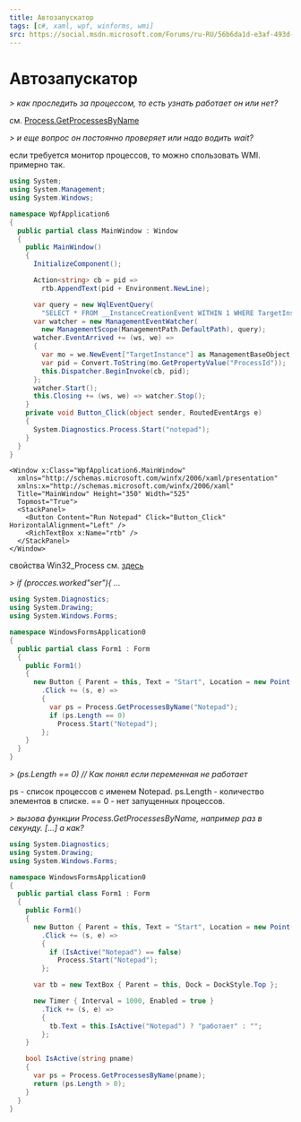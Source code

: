 ```yaml
---
title: Автозапускатор
tags: [c#, xaml, wpf, winforms, wmi]
src: https://social.msdn.microsoft.com/Forums/ru-RU/56b6da1d-e3af-493d-858e-86902225bda4?forum=fordesktopru
---
```

# Автозапускатор
*> как проследить за процессом, то есть узнать работает он или нет?*

см. [Process.GetProcessesByName](http://msdn.microsoft.com/en-us/library/z3w4xdc9.aspx)

*> и еще вопрос он постоянно проверяет или надо водить wait?*

если требуется монитор процессов, то можно спользовать WMI. 
примерно так.
```c#
using System;
using System.Management;
using System.Windows;

namespace WpfApplication6
{
  public partial class MainWindow : Window
  {
    public MainWindow()
    {
      InitializeComponent();

      Action<string> cb = pid => 
        rtb.AppendText(pid + Environment.NewLine);

      var query = new WqlEventQuery(
        "SELECT * FROM __InstanceCreationEvent WITHIN 1 WHERE TargetInstance ISA 'Win32_Process'");
      var watcher = new ManagementEventWatcher(
        new ManagementScope(ManagementPath.DefaultPath), query);
      watcher.EventArrived += (ws, we) =>
      {
        var mo = we.NewEvent["TargetInstance"] as ManagementBaseObject;
        var pid = Convert.ToString(mo.GetPropertyValue("ProcessId"));
        this.Dispatcher.BeginInvoke(cb, pid);
      };
      watcher.Start();
      this.Closing += (ws, we) => watcher.Stop();
    }
    private void Button_Click(object sender, RoutedEventArgs e)
    {
      System.Diagnostics.Process.Start("notepad");
    }
  }
}
```
```xaml
<Window x:Class="WpfApplication6.MainWindow"
  xmlns="http://schemas.microsoft.com/winfx/2006/xaml/presentation"
  xmlns:x="http://schemas.microsoft.com/winfx/2006/xaml"
  Title="MainWindow" Height="350" Width="525"
  Topmost="True">
  <StackPanel>
    <Button Content="Run Notepad" Click="Button_Click" HorizontalAlignment="Left" />
    <RichTextBox x:Name="rtb" />
  </StackPanel>
</Window>
```
свойства Win32_Process см. [здесь](http://msdn.microsoft.com/en-us/library/windows/desktop/aa394372(v=vs.85).aspx)

*> if (procces.worked"ser"){ ...*
```c#
using System.Diagnostics;
using System.Drawing;
using System.Windows.Forms;

namespace WindowsFormsApplication0
{
  public partial class Form1 : Form
  {
    public Form1()
    {
      new Button { Parent = this, Text = "Start", Location = new Point(10, 40) }
        .Click += (s, e) =>
        {
          var ps = Process.GetProcessesByName("Notepad");
          if (ps.Length == 0)
            Process.Start("Notepad");
        };
    }
  }
}
```
*> (ps.Length == 0) // Как понял если переменная не работает*

ps - список процессов с именем Notepad. ps.Length - количество элементов в списке. 
== 0 - нет запущенных процессов.

*> вызова функции Process.GetProcessesByName, например раз в секунду. [...] а как?*
```c#
using System.Diagnostics;
using System.Drawing;
using System.Windows.Forms;

namespace WindowsFormsApplication0
{
  public partial class Form1 : Form
  {
    public Form1()
    {
      new Button { Parent = this, Text = "Start", Location = new Point(10, 40) }
        .Click += (s, e) =>
        {
          if (IsActive("Notepad") == false)
            Process.Start("Notepad");
        };

      var tb = new TextBox { Parent = this, Dock = DockStyle.Top };

      new Timer { Interval = 1000, Enabled = true }
        .Tick += (s, e) =>
        {
          tb.Text = this.IsActive("Notepad") ? "работает" : "";
        };
    }

    bool IsActive(string pname)
    {
      var ps = Process.GetProcessesByName(pname);
      return (ps.Length > 0);
    }
  }
}
```